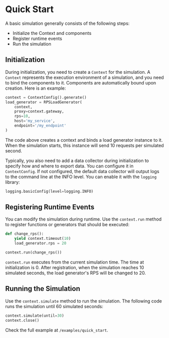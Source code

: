 # Quick Start

A basic simulation generally consists of the following steps:

* Initialize the Context and components
* Register runtime events
* Run the simulation

## Initialization

During initialization, you need to create a `Context` for the simulation. A `Context` represents the execution environment of a simulation, and you need to bind the components to it. Components are automatically bound upon creation. Here is an example:

```python
context = ContextConfig().generate()
load_generator = RPSLoadGenerator(
    context, 
    proxy=context.gateway, 
    rps=10, 
    host='my_service', 
    endpoint='/my_endpoint'
)
```

The code above creates a context and binds a load generator instance to it. When the simulation starts, this instance will send 10 requests per simulated second.

Typically, you also need to add a data collector during initialization to specify how and where to export data. You can configure it in `ContextConfig`. If not configured, the default data collector will output logs to the command line at the INFO level. You can enable it with the `logging` library:

```python
logging.basicConfig(level=logging.INFO)
```

## Registering Runtime Events

You can modify the simulation during runtime. Use the `context.run` method to register functions or generators that should be executed:

```python
def change_rps():
    yield context.timeout(10)
    load_generator.rps = 20

context.run(change_rps())
```

`context.run` executes from the current simulation time. The time at initialization is 0. After registration, when the simulation reaches 10 simulated seconds, the load generator's RPS will be changed to 20.

## Running the Simulation

Use the `context.simulate` method to run the simulation. The following code runs the simulation until 60 simulated seconds:

```python
context.simulate(until=30)
context.close()
```

Check the full example at `/examples/quick_start`.
